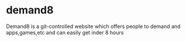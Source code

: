 # demand8

Demand8 is a git-controlled website which offers people to demand 
and apps,games,etc and can easily get inder 8 hours
